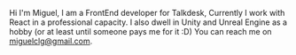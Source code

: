 Hi I'm Miguel, I am a FrontEnd developer for Talkdesk,
Currently I work with React in a professional capacity.
I also dwell in Unity and Unreal Engine as a hobby (or at least until someone pays me for it :D)
You can reach me on miguelclg@gmail.com.
